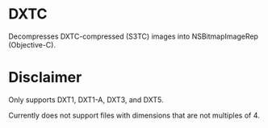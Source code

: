 # DXTC
Decompresses DXTC-compressed (S3TC) images into NSBitmapImageRep (Objective-C).

# Disclaimer

Only supports DXT1, DXT1-A, DXT3, and DXT5.

Currently does not support files with dimensions that are not multiples of 4.
